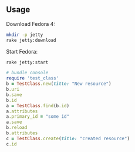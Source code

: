 ## Usage

Download Fedora 4:
```bash
mkdir -p jetty
rake jetty:download
```

Start Fedora:
```bash
rake jetty:start
```

```ruby
# bundle console
require 'test_class'
b = TestClass.new(title: "New resource")
b.uri
b.save
b.id
a = TestClass.find(b.id)
a.attributes
a.primary_id = "some id"
a.save
b.reload
b.attributes
c = TestClass.create(title: "created resource")
c.id
```
